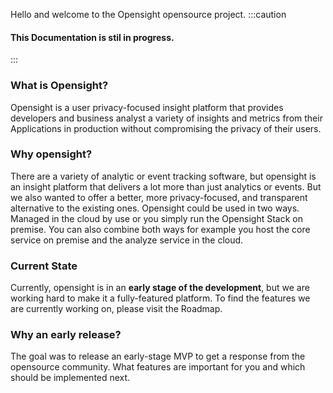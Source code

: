 Hello and welcome to the Opensight opensource project.
:::caution
#### This Documentation is stil in progress.
:::
### What is Opensight?
Opensight is a user privacy-focused insight platform that provides developers and business analyst a variety of insights and metrics from their Applications in production without compromising the privacy of their users.

### Why opensight?
There are a variety of analytic or event tracking software, but opensight is an insight platform that delivers a lot more than just analytics or events. But we also wanted to offer a better, more privacy-focused, and transparent alternative to the existing ones. Opensight could be used in two ways. Managed in the cloud by use or you simply run the Opensight Stack on premise. You can also combine both ways for example you host the core service on premise and the analyze service in the cloud.

### Current State
Currently, opensight is in an **early stage of the development**, but we are working hard to make it a fully-featured platform. To find the features we are currently working on, please visit the Roadmap.

### Why an early release?
The goal was to release an early-stage MVP to get a response from the opensource community. What features are important for you and which should be implemented next.
